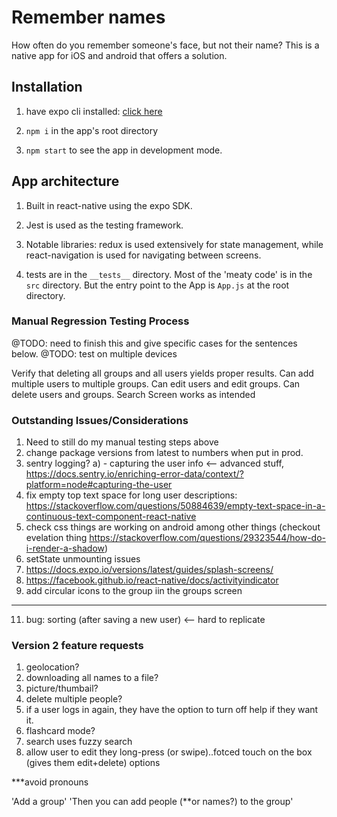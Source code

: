 # Remember names

How often do you remember someone's face, but not their name? This is a native app for iOS and android that offers a solution.

## Installation

1. have expo cli installed: [click here](https://docs.expo.io/versions/v31.0.0/introduction/installation)

2. `npm i` in the app's root directory

3. `npm start` to see the app in development mode. 

## App architecture

1. Built in react-native using the expo SDK. 

2. Jest is used as the testing framework.

3. Notable libraries: redux is used extensively for state management, while react-navigation is used for navigating between screens.

4. tests are in the `__tests__` directory.  Most of the 'meaty code' is in the `src` directory. But the entry point to the App is `App.js` at the root directory.

### Manual Regression Testing Process

@TODO: need to finish this and give specific cases for the sentences below. 
@TODO: test on multiple devices

Verify that deleting all groups and all users yields proper results.
Can add multiple users to multiple groups.
Can edit users and edit groups.
Can delete users and groups.
Search Screen works as intended

 
### Outstanding Issues/Considerations
1) Need to still do my manual testing steps above
2) change package versions from latest to numbers when put in prod.
3) sentry logging?
  a) - capturing the user info <--  advanced stuff, https://docs.sentry.io/enriching-error-data/context/?platform=node#capturing-the-user
4) fix empty top text space for long user descriptions: https://stackoverflow.com/questions/50884639/empty-text-space-in-a-continuous-text-component-react-native
5) check css things are working on android among other things (checkout evelation thing https://stackoverflow.com/questions/29323544/how-do-i-render-a-shadow)
6) setState unmounting issues
7) https://docs.expo.io/versions/latest/guides/splash-screens/
8) https://facebook.github.io/react-native/docs/activityindicator
9) add circular icons to the group iin the groups screen
---
11) bug: sorting (after saving a new user) <-- hard to replicate


### Version 2 feature requests
1) geolocation?
2) downloading all names to a file?
3) picture/thumbail?
4) delete multiple people?
5) if a user logs in again, they have the option to turn off help if they want it.
6) flashcard mode?
7) search uses fuzzy search
8) allow user to edit they long-press (or swipe)..fotced touch on the box (gives them edit+delete) options

***avoid pronouns

'Add a group'
'Then you can add people (**or names?) to the group'


